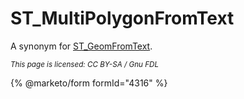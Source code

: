 # ST\_MultiPolygonFromText

A synonym for [ST\_GeomFromText](st_geomfromtext.md).

<sub>_This page is licensed: CC BY-SA / Gnu FDL_</sub>

{% @marketo/form formId="4316" %}

